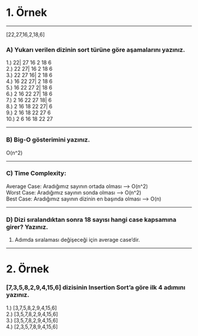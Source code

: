 # 1. Örnek

--------------------------------------

[22,27,16,2,18,6]

### A) Yukarı verilen dizinin sort türüne göre aşamalarını yazınız.



1.) 22| 27 16 2 18 6 <br>
2.) 22 27| 16 2 18 6 <br>
3.) 22 27 16| 2 18 6 <br>
4.) 16 22 27| 2 18 6 <br>
5.) 16 22 27 2| 18 6 <br>
6.) 2 16 22 27| 18 6 <br>
7.) 2 16 22 27 18| 6 <br>
8.) 2 16 18 22 27| 6 <br>
9.) 2 16 18 22 27 6 <br>
10.) 2 6 16 18 22 27 <br>

--------------------------------------

### B) Big-O gösterimini yazınız.


O(n^2)

--------------------------------------

### C) Time Complexity:


Average Case: Aradığımız sayının ortada olması --> O(n^2) <br>
Worst Case: Aradığımız sayının sonda olması --> O(n^2) <br>
Best Case: Aradığımız sayının dizinin en başında olması --> O(n) <br>

--------------------------------------

### D) Dizi sıralandıktan sonra 18 sayısı hangi case kapsamına girer? Yazınız.


1. Adımda sıralaması değişeceği için average case’dir.
 
 --------------------------------------
 
# 2. Örnek 
 
 
### [7,3,5,8,2,9,4,15,6] dizisinin Insertion Sort’a göre ilk 4 adımını yazınız.


1.) [3,7,5,8,2,9,4,15,6] <br>
2.) [3,5,7,8,2,9,4,15,6] <br>
3.) [3,5,7,8,2,9,4,15,6] <br>
4.) [2,3,5,7,8,9,4,15,6] <br>
